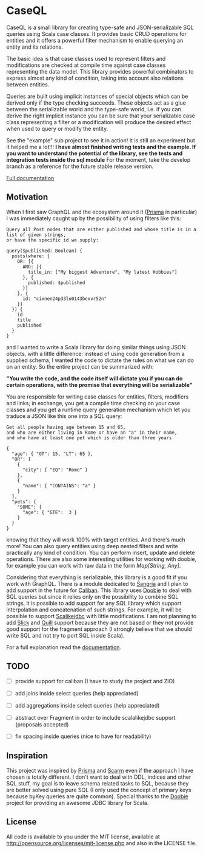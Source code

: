 <!-- <p align="center">
    <img src="./logo.png" alt="logo" width="480" height="320" />
</p> -->

# CaseQL

CaseQL is a small library for creating type-safe and JSON-serializable SQL queries using Scala case classes.
It provides basic CRUD operations for entities and it offers a powerful filter mechanism to enable querying an
entity and its relations.

The basic idea is that case classes used to represent filters and modifications are checked at compile time
against case classes representing the data model. This library provides powerful combinators to express almost any
kind of condition, taking into account also relations between entities.

Queries are built using implicit instances of special objects which can be derived only if the type checking succeeds.
These objects act as a glue between the serializable world and the type-safe world, i.e. if you can derive the right
implicit instance you can be sure that your serializable case class representing a filter or a modification will 
produce the desired effect when used to query or modify the entity.

See the "example" sub project to see it in action! It is still an experiment but it helped me a lot!!!
**I have almost finished writing tests and the example. If you want to understand the potential of the library, see the
tests and integration tests inside the sql module** For the moment, take the develop branch as
a reference for the future stable release version.

[Full documentation](./docs/intro.md)

## Motivation

When I first saw GraphQL and the ecosystem around it ([Prisma](https://www.prisma.io/docs) in particular) I was
immediately caught up by the possibility of using filters like this:

```
Query all Post nodes that are either published and whose title is in a list of given strings, 
or have the specific id we supply:

query($published: Boolean) {
  posts(where: {
    OR: [{
      AND: [{
        title_in: ["My biggest Adventure", "My latest Hobbies"]
      }, {
        published: $published
      }]
    }, {
      id: "cixnen24p33lo0143bexvr52n"
    }]
  }) {
    id
    title
    published
  }
}
```

and I wanted to write a Scala library for doing similar things using JSON objects, with a little difference: instead
of using code generation from a supplied schema, I wanted the code to dictate the rules on what we can do on an entity.
So the entire project can be summarized with: 

**"You write the code, and the code itself will dictate you if you can do
certain operations, with the promise that everything will be serializable"**

You are responsible for writing case classes for entities, filters, modifiers and links; in exchange, you get a compile 
time checking on your case classes and you get a runtime query generation mechanism which let you traduce a JSON like
this one into a SQL query:

```
Get all people having age between 15 and 65,
and who are either living in Rome or have an "a" in their name, 
and who have at least one pet which is older than three years

{
  "age": { "GT": 15, "LT": 65 },
  "OR": [
    {
      "city": { "EQ": "Rome" }
    },
    {
      "name": { "CONTAINS": "a" }
    } 
  ], 
  "pets": {
    "SOME": {
      "age": { "GTE":  3 }
    }
  }
}
```

knowing that they will work 100% with target entities. And there's much more! You can also query entities using deep 
nested filters and write practically any kind of condition. You can perform insert, update and delete operations.
There are also some interesting utilities for working with doobie, for example you can work with raw data in the form 
*Map[String, Any]*.

Considering that everything is serializable, this library is a good fit if you work with GraphQL. There is a module
dedicated to [Sangria](https://github.com/sangria-graphql/sangria) and I plan to add support in the future for 
[Caliban](https://github.com/ghostdogpr/caliban). This library uses [Doobie](https://github.com/tpolecat/doobie) 
to deal with SQL queries but since it relies only on the possibility to combine SQL strings, it is possible to add 
support for any SQL library which support interpolation and concatenation of such strings. For example, it will be 
possible to support [Scalikejdbc](https://github.com/scalikejdbc/scalikejdbc) with little modifications. I am not 
planning to add [Slick](https://github.com/slick/slick) and [Quill](https://github.com/getquill/quill) support because 
they are not based or they not provide good support for the fragment approach (I strongly believe that we should write 
SQL and not try to port SQL inside Scala).

For a full explanation read the [documentation](./docs/intro.md).

## TODO

- [ ] provide support for caliban (I have to study the project and ZIO)

- [ ] add joins inside select queries (help appreciated)

- [ ] add aggregations inside select queries (help appreciated)

- [ ] abstract over Fragment in order to include scalalikejdbc support (proposals accepted)

- [ ] fix spacing inside queries (nice to have for readability)

## Inspiration

This project was inspired by [Prisma](https://www.prisma.io/docs) and [Scarm](https://github.com/bacota-github/scarm) 
even if the approach I have chosen is totally different. I don't want to deal with DDL, indices and other SQL stuff,
my goal is to leave schema related tasks to SQL, because they are better solved using pure SQL (I only used the
concept of primary keys because byKey queries are quite common).
Special thanks to the [Doobie](https://github.com/tpolecat/doobie) project for providing an awesome JDBC library for
Scala.

## License

All code is available to you under the MIT license, available at http://opensource.org/licenses/mit-license.php 
and also in the LICENSE file.
